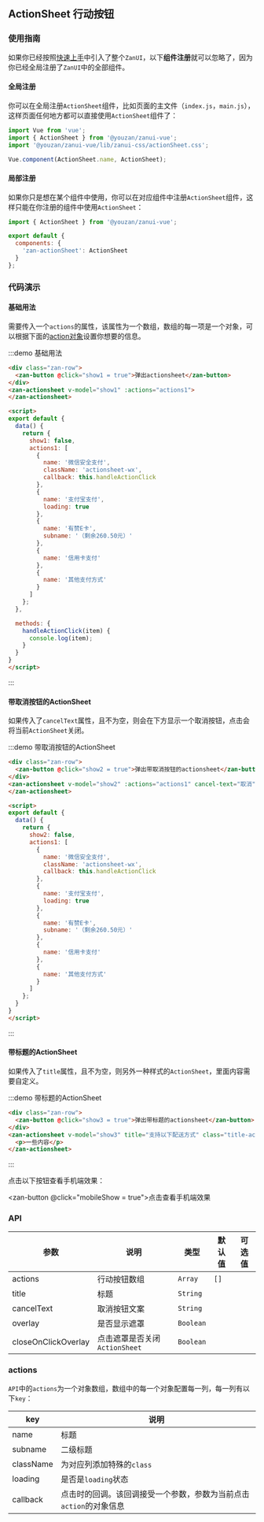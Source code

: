 <style>
@component-namespace demo {
  @b actionsheet {
    .actionsheet-wx {
      color: #06BF04;
    }

    .zan-button {
      margin-left: 15px;
    }

    .title-actionsheet p {
      padding: 20px;
    }
  }
}
</style>

<script>
import MobileComputed from 'components/mobile-computed';

export default {
  mixins: [MobileComputed],

  data() {
    return {
      show1: false,
      show2: false,
      show3: false,
      actions1: [
        {
          name: '微信安全支付',
          className: 'actionsheet-wx',
          callback: this.handleActionClick
        },
        {
          name: '支付宝支付',
          loading: true
        },
        {
          name: '有赞E卡',
          subname: '（剩余260.50元）'
        },
        {
          name: '信用卡支付'
        },
        {
          name: '其他支付方式'
        }
      ]
    };
  },

  methods: {
    handleActionClick(item) {
      console.log(item);
    }
  }
}
</script>

## ActionSheet 行动按钮

### 使用指南

如果你已经按照[快速上手](/vue/component/quickstart)中引入了整个`ZanUI`，以下**组件注册**就可以忽略了，因为你已经全局注册了`ZanUI`中的全部组件。

#### 全局注册

你可以在全局注册`ActionSheet`组件，比如页面的主文件（`index.js`，`main.js`），这样页面任何地方都可以直接使用`ActionSheet`组件了：

```js
import Vue from 'vue';
import { ActionSheet } from '@youzan/zanui-vue';
import '@youzan/zanui-vue/lib/zanui-css/actionSheet.css';

Vue.component(ActionSheet.name, ActionSheet);
```

#### 局部注册

如果你只是想在某个组件中使用，你可以在对应组件中注册`ActionSheet`组件，这样只能在你注册的组件中使用`ActionSheet`：

```js
import { ActionSheet } from '@youzan/zanui-vue';

export default {
  components: {
    'zan-actionSheet': ActionSheet
  }
};
```

### 代码演示

#### 基础用法

需要传入一个`actions`的属性，该属性为一个数组，数组的每一项是一个对象，可以根据下面的[action对象](#actions)设置你想要的信息。

:::demo 基础用法
```html
<div class="zan-row">
  <zan-button @click="show1 = true">弹出actionsheet</zan-button>
</div>
<zan-actionsheet v-model="show1" :actions="actions1">
</zan-actionsheet>

<script>
export default {
  data() {
    return {
      show1: false,
      actions1: [
        {
          name: '微信安全支付',
          className: 'actionsheet-wx',
          callback: this.handleActionClick
        },
        {
          name: '支付宝支付',
          loading: true
        },
        {
          name: '有赞E卡',
          subname: '（剩余260.50元）'
        },
        {
          name: '信用卡支付'
        },
        {
          name: '其他支付方式'
        }
      ]
    };
  },

  methods: {
    handleActionClick(item) {
      console.log(item);
    }
  }
}
</script>
```
:::

#### 带取消按钮的ActionSheet

如果传入了`cancelText`属性，且不为空，则会在下方显示一个取消按钮，点击会将当前`ActionSheet`关闭。

:::demo 带取消按钮的ActionSheet
```html
<div class="zan-row">
  <zan-button @click="show2 = true">弹出带取消按钮的actionsheet</zan-button>
</div>
<zan-actionsheet v-model="show2" :actions="actions1" cancel-text="取消">
</zan-actionsheet>

<script>
export default {
  data() {
    return {
      show2: false,
      actions1: [
        {
          name: '微信安全支付',
          className: 'actionsheet-wx',
          callback: this.handleActionClick
        },
        {
          name: '支付宝支付',
          loading: true
        },
        {
          name: '有赞E卡',
          subname: '（剩余260.50元）'
        },
        {
          name: '信用卡支付'
        },
        {
          name: '其他支付方式'
        }
      ]
    };
  }
}
</script>
```
:::

#### 带标题的ActionSheet

如果传入了`title`属性，且不为空，则另外一种样式的`ActionSheet`，里面内容需要自定义。

:::demo 带标题的ActionSheet
```html
<div class="zan-row">
  <zan-button @click="show3 = true">弹出带标题的actionsheet</zan-button>
</div>
<zan-actionsheet v-model="show3" title="支持以下配送方式" class="title-actionsheet">
  <p>一些内容</p>
</zan-actionsheet>
```
:::

点击以下按钮查看手机端效果：

<zan-button @click="mobileShow = true">点击查看手机端效果</zan-button>
<mobile-popup v-model="mobileShow" :url="mobileUrl"></mobile-popup>

### API

| 参数       | 说明      | 类型       | 默认值       | 可选值       |
|-----------|-----------|-----------|-------------|-------------|
| actions | 行动按钮数组 | `Array`  | `[]` |    |
| title | 标题 | `String`  |  |    |
| cancelText | 取消按钮文案 | `String`  |  |    |
| overlay | 是否显示遮罩 | `Boolean`  |  |    |
| closeOnClickOverlay | 点击遮罩是否关闭`ActionSheet` | `Boolean`  |  |    |

### actions

`API`中的`actions`为一个对象数组，数组中的每一个对象配置每一列，每一列有以下`key`：

| key       | 说明      |
|-----------|-----------|
| name | 标题 |
| subname | 二级标题 |
| className | 为对应列添加特殊的`class` |
| loading | 是否是`loading`状态 |
| callback | 点击时的回调。该回调接受一个参数，参数为当前点击`action`的对象信息 |
